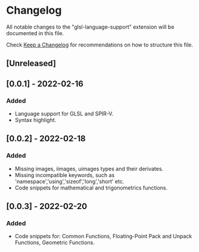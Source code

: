 # Changelog

All notable changes to the "glsl-language-support" extension will be documented in this file.

Check [Keep a Changelog](http://keepachangelog.com/) for recommendations on how to structure this file.

## [Unreleased]


## [0.0.1] - 2022-02-16
### Added
- Language support for GLSL and SPIR-V.
- Syntax highlight.


## [0.0.2] - 2022-02-18
### Added
- Missing images, iimages, uimages types and their derivates.
- Missing incompatible keywords, such as 'namespace','using','sizeof','long','short' etc.
- Code snippets for mathematical and trigonometrics functions.


## [0.0.3] - 2022-02-20
### Added
- Code snippets for: Common Functions, Floating-Point Pack and Unpack Functions, Geometric Functions.